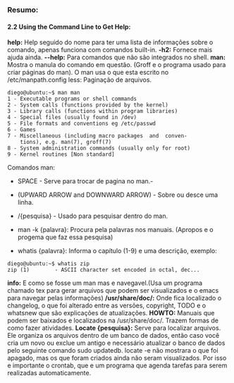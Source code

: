 ### Resumo:

#### 2.2 Using the Command Line to Get Help:

**help:** Help seguido do nome para ter uma lista de informações sobre o comando, apenas funciona com comandos built-in.
**-h2:** Fornece mais ajuda ainda.
**--help:** Para comandos que não são integrados no shell.
**man:** Mostra o manula do comando em questão. (Groff e o programa usado para criar páginas do man). O man usa o que esta escrito no /etc/manpath.config
less: Paginação de arquivos.

```
diego@ubuntu:~$ man man                                        
1 - Executable programs or shell commands                     
2 - System calls (functions provided by the kernel)           
3 - Library calls (functions within program libraries)        
4 - Special files (usually found in /dev)                     
5 - File formats and conventions eg /etc/passwd               
6 - Games                                                     
7 - Miscellaneous (including macro packages  and  conven-     
    tions), e.g. man(7), groff(7)                             
8 - System administration commands (usually only for root)    
9 - Kernel routines [Non standard]                            
```

Comandos man:    

- SPACE - Serve para trocar de pagina no man.-

- (UPWARD ARROW and DOWNWARD ARROW) -  Sobre ou desce uma linha.

- /{pesquisa} - Usado para pesquisar dentro do man.

- man -k {palavra}: Procura pela palavras nos manuais. (Apropos e o progema que faz essa pesquisa)

- whatis {palavra}: Informa o capítulo (1-9) e uma descrição, exemplo:

```
diego@ubuntu:~$ whatis zip                                    
zip (1)        - ASCII character set encoded in octal, dec...
```

**info:** E como se fosse um man mas e navegavel.(Usa um programa chamado tex para gerar arquivos que podem ser visualizados e o emacs para navegar pelas informações)
**/usr/share/doc/:** Onde fica localizado o changelog, o que foi alterado entre as versões, copyright, TODO e o whatsnew que são explicações de atualizações.
**HOWTO:** Manuais que podem ser baixados e localizados na /usr/share/doc/. Trazem formas de como fazer atividades.
**Locate {pesquisa}:** Serve para localizar arquivos. Ele organiza os arquivos dentro de um banco de dados, então caso você cria um novo ou exclue um antigo e necessário atualizar o banco de dados pelo seguinte comando sudo updatedb. locate -e não mostrara o que foi apagado, mas os que foram criados ainda não seram visualizados. Por isso e importante o crontab, que e um programa que agenda tarefas para serem realizadas automaticamente.



